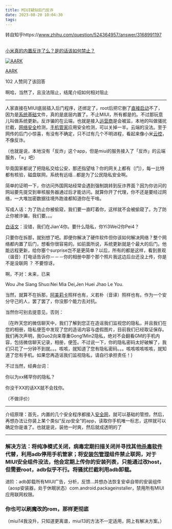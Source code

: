 ```yaml
---
title: MIUI疑似后门反诈
date: 2023-08-20 10:04:30
tags:
---
```



转自知乎https://www.zhihu.com/question/524364957/answer/3168991197



## 

[小米真的内置反诈了么？是的话该如何禁止？](https://www.zhihu.com/question/524364957/answer/3168991197)

[![AARK](https://picx.zhimg.com/50/v2-f363d6e66c0e7e03b5e5ab812524945c_l.jpg?source=b6762063)](https://www.zhihu.com/people/aark-72)

[AARK](https://www.zhihu.com/people/aark-72)

102 人赞同了该回答

啊哈，当然了，且没法阻止，结尾介绍如何相对阻止

---

人家直接在MIUI底层插入后门程序，还绑定了，root后把它删了[直接启动](https://www.zhihu.com/search?q=%E7%9B%B4%E6%8E%A5%E5%90%AF%E5%8A%A8&search_source=Entity&hybrid_search_source=Entity&hybrid_search_extra=%7B%22sourceType%22%3A%22answer%22%2C%22sourceId%22%3A3168991197%7D)不了，因为是[系统基础](https://www.zhihu.com/search?q=%E7%B3%BB%E7%BB%9F%E5%9F%BA%E7%A1%80&search_source=Entity&hybrid_search_source=Entity&hybrid_search_extra=%7B%22sourceType%22%3A%22answer%22%2C%22sourceId%22%3A3168991197%7D)文件，真的是底层内置了。不止MIUI，所有都是的。不过那玩意儿叫做系统更新。反诈骗的在云端，也就是接入[运营商](https://www.zhihu.com/search?q=%E8%BF%90%E8%90%A5%E5%95%86&search_source=Entity&hybrid_search_source=Entity&hybrid_search_extra=%7B%22sourceType%22%3A%22answer%22%2C%22sourceId%22%3A3168991197%7D)是会被监，本地的叫做骚扰拦截，[网络安全](https://www.zhihu.com/search?q=%E7%BD%91%E7%BB%9C%E5%AE%89%E5%85%A8&search_source=Entity&hybrid_search_source=Entity&hybrid_search_extra=%7B%22sourceType%22%3A%22answer%22%2C%22sourceId%22%3A3168991197%7D)检测，[手机管家](https://www.zhihu.com/search?q=%E6%89%8B%E6%9C%BA%E7%AE%A1%E5%AE%B6&search_source=Entity&hybrid_search_source=Entity&hybrid_search_extra=%7B%22sourceType%22%3A%22answer%22%2C%22sourceId%22%3A3168991197%7D)应用安全检测，可以关掉一半。云端的没法。至于网传的后门小惊喜，有没有不确定，只不过有几个不明进程，看起来像小米[云控](https://www.zhihu.com/search?q=%E4%BA%91%E6%8E%A7&search_source=Entity&hybrid_search_source=Entity&hybrid_search_extra=%7B%22sourceType%22%3A%22answer%22%2C%22sourceId%22%3A3168991197%7D)，不像反诈。

（也就是说，本地没有「反炸」这个app，但是miui的服务接入了「反炸」的云端服务，「≈」吧）

毕竟国家都说了把隐私交给公安，那还指望啥？你的网关上都有〔门〕，每一比特都有核验，磁盘联网，系统有远瑶...都是为了公民隐私安全啊。

简单的证明一下，你访问外国网站经常会遇到强制跳转到反诈界面？因为你访问的网站要先提交到审核服务器通过后才能访问。就算你开了代理，你不还是要经过网络，一大堆加密数据往境外跑谁都知道你在干啥。

写成人话：为了防止你被偷窥，我们要一直盯着你，这样就不会被偷窥了。为了防止你被诈骗，我们要。。。

[白话文](https://www.zhihu.com/search?q=%E7%99%BD%E8%AF%9D%E6%96%87&search_source=Entity&hybrid_search_source=Entity&hybrid_search_extra=%7B%22sourceType%22%3A%22answer%22%2C%22sourceId%22%3A3168991197%7D)：没错，我们在Jian'4你。要什么隐私，你Yi3Wei2你Pei4？

只要你在拆那，就别想了吧。即便你解决了硬件软件但你该如何解决网络？整个网络都内置了后门，想看你很容易的。如前面所说，系统更新就是个最大的后门。他能远程更新，给你塞个surprise岂不是更简单？以后，所有的都是这样，看到景观（谐音）打电话告诉你－－－你的相册中那个那个照片我这边后台还没上传，你是不是没联网
 ？ 不要惊讶。

啊，不对：未来，已来

Wou Jhe Siang Shuo:Nei Mia Dei,Jen Huei Jhao Le You.

当然，就算不在拆那，[阿美莉卡](https://www.zhihu.com/search?q=%E9%98%BF%E7%BE%8E%E8%8E%89%E5%8D%A1&search_source=Entity&hybrid_search_source=Entity&hybrid_search_extra=%7B%22sourceType%22%3A%22answer%22%2C%22sourceId%22%3A3168991197%7D)照样也有，义若朴（音译）照样也有。作为一个安分守己的人，罢了罢了，你没那个能力去对抗。

当然你可别去提意见，否则：

｛在昨天您的微信聊天中，我们了解到您正在造谣我们监视您的隐私，并且我们在您的相册，隐私便签中发现了您的造谣内容与虚假图片，目前我们已经取证保存。我们再次声明，我Guo2向来尊重Gong1Min2隐私，绝对不会翻看GM的手机内容，包括微信聊天记录，相册，便签。不过说一下，你的隐私密码太好破解了，我们只花了一分钟不到就。。。咳咳，就知道了您有隐私密码。。。咳咳咳咳咳咳，就知道了您有手机。如果您再造谣我们监视隐私，请自行承担责任！｝

不过当然，经典台词：

你以为xx稀罕你的隐私？

你没干XX的话XX就不会找你。

（不做评价）

---

介绍原理：首先，内置的几个安全程序都接入[安全网](https://www.zhihu.com/search?q=%E5%AE%89%E5%85%A8%E7%BD%91&search_source=Entity&hybrid_search_source=Entity&hybrid_search_extra=%7B%22sourceType%22%3A%22answer%22%2C%22sourceId%22%3A3168991197%7D)，就可以基础的管控。然后，再想办法让你装上某个类似“反zp安全”的app，读取你手机唯一标志，这样就可以确定你是谁了。也就是说，装他一时爽，然后就成透明的了

---

### 解决方法：将纯净模式关闭，病毒定期扫描关闭并寻找其他[杀毒软件](https://www.zhihu.com/search?q=%E6%9D%80%E6%AF%92%E8%BD%AF%E4%BB%B6&search_source=Entity&hybrid_search_source=Entity&hybrid_search_extra=%7B%22sourceType%22%3A%22answer%22%2C%22sourceId%22%3A3168991197%7D)代替，利用adb停用手机管家；将[安装包管理](https://www.zhihu.com/search?q=%E5%AE%89%E8%A3%85%E5%8C%85%E7%AE%A1%E7%90%86&search_source=Entity&hybrid_search_source=Entity&hybrid_search_extra=%7B%22sourceType%22%3A%22answer%22%2C%22sourceId%22%3A3168991197%7D)组件禁止联网，对于MIUI安全组件没法，他会定期上传你的安装列表，只能通过改host，但需要root，adb似乎不行。将骚扰拦截利用adb卸载。

进阶：adb卸载所有MIUI广告，分析，反馈...并想办法恢复安卓自带的安装组件（aosp安装器，处于休眠状态）com.android.packageinstaller，禁用所有MIUI应用联网权限。

### 你也可以刷魔改的rom，那样更彻底

（miui14我没升，只知道更离谱，miui13的方法不一定适用，网上有解决方案。）
